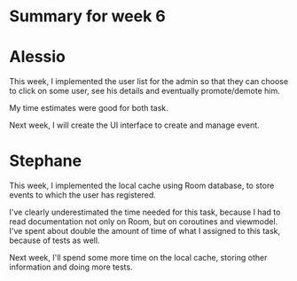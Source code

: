 # Summary for week 6

# Alessio 

This week, I implemented the user list for the admin so that they can choose to click on some user, see his details and eventually promote/demote him. 

My time estimates were good for both task.

Next week, I will create the UI interface to create and manage event. 

# Stephane
This week, I implemented the local cache using Room database, to store events to which the user has registered.

I've clearly underestimated the time needed for this task, because I had to read documentation not only on Room, but on 
coroutines and viewmodel. I've spent about double the amount of time of what I assigned to this task, because of tests
as well.

Next week, I'll spend some more time on the local cache, storing other information and doing more tests.